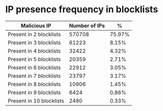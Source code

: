 # IP presence frequency in blocklists
| Malicious IP | Number of IPs | % |
|----|----|----|
| Present in 2 blocklists | 570708 | 75.97% |
| Present in 3 blocklists | 61223 | 8.15% |
| Present in 4 blocklists | 32422 | 4.32% |
| Present in 5 blocklists | 20359 | 2.71% |
| Present in 6 blocklists | 22912 | 3.05% |
| Present in 7 blocklists | 23797 | 3.17% |
| Present in 8 blocklists | 10906 | 1.45% |
| Present in 9 blocklists | 6424 | 0.86% |
| Present in 10 blocklists | 2480 | 0.33% |
